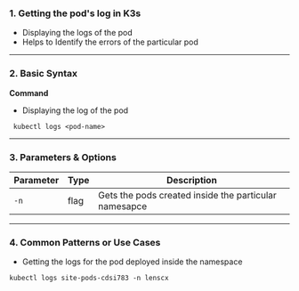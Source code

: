 ### 1. **Getting the pod's log in K3s**
* Displaying the logs of the pod
* Helps to Identify the errors of the particular pod
---
### 2. **Basic Syntax**
**Command**
* Displaying the log of the pod
```
 kubectl logs <pod-name>
```
---
### 3. **Parameters & Options**
| Parameter | Type    | Description         |
| --------- | ------- | ------------------- |
| `-n`  |  flag  |  Gets the pods created inside the particular namesapce       |
---
### 4. **Common Patterns or Use Cases**
* Getting the logs for the pod deployed inside the namespace
```
kubectl logs site-pods-cdsi783 -n lenscx
```